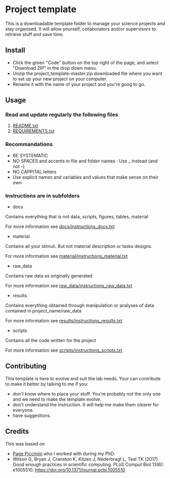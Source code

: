 # Project template

This is a downloadable template folder to manage your science projects and stay organised. 
It will allow yourself, collaborators and/or supervisors to retrieve stuff and save time. 

## Install

- Click the green "Code" button on the top right of the page, and select "Download ZIP" in the drop down menu. 
- Unzip the project_template-master.zip downloaded file where you want to set up your new project on your computer. 
- Rename it with the name of your project and you're goog to go.

## Usage

### Read and update regularly the following files

1) [README.txt](https://github.com/llestanc/project_template/blob/master/README.txt)
2) [REQUIREMENTS.txt](https://github.com/llestanc/project_template/blob/master/REQUIREMENTS.txt)

### Recommandations

- BE SYSTEMATIC
- NO SPACES and accents in file and folder names : Use _ instead (and not -)
- NO CAPPITAL letters
- Use explicit names and variables and values that make sense on their own

### Instructions are in subfolders

- docs

Contains everything that is not data, scripts, figures, tables, material

For more information see [docs/instructions_docs.txt](https://github.com/llestanc/project_template/blob/master/docs/instructions_docs.txt)

- material

Contains all your stimuli. But not material description or tasks designs. 

For more information see [material/instructions_material.txt](https://github.com/llestanc/project_template/blob/master/material/instructions_material.txt)

- raw_data

Contains raw data as originally generated

For more information see [raw_data/instructions_raw_data.txt](https://github.com/llestanc/project_template/blob/master/raw_data/instructions_raw_data.txt)

- results

Contains everything obtained through manipulation or analyses of data contained in project_name/raw_data

For more information see [results/instructions_results.txt](https://github.com/llestanc/project_template/blob/master/results/instructions_results.txt)

- scripts

Contains all the code written for the project

For more information see [scripts/instructions_scripts.txt](https://github.com/llestanc/project_template/blob/master/scripts/instructions_scripts.txt)

## Contributing

This template is here to evolve and suit the lab needs. 
Your can contribute to make it better by talking to me if you: 
- don't know where to place your stuff. You're probably not the only one and we need to make the template evolve. 
- don't understand the instruction. It will help me make them clearer for everyone.
- have suggestions. 

## Credits

This was based on
- [Page Piccinini](https://pagepiccinini.com/r-course/lesson-1-r-basics/) who I worked with during my PhD.
- Wilson G, Bryan J, Cranston K, Kitzes J, Nederbragt L, Teal TK (2017) Good enough practices in scientific computing. PLoS Comput Biol 13(6): e1005510. <https://doi.org/10.1371/journal.pcbi.1005510>
